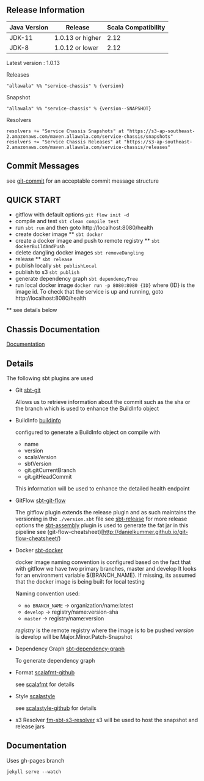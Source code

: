 ## Release Information
| Java Version | Release          | Scala Compatibility |
|--------------|------------------|---------------------|
| JDK-11       | 1.0.13 or higher | 2.12                |
| JDK-8        | 1.0.12 or lower  | 2.12                | 

Latest version : 1.0.13

Releases

    "allawala" %% "service-chassis" % {version}

Snapshot

    "allawala" %% "service-chassis" % {version--SNAPSHOT}

Resolvers

    resolvers += "Service Chassis Snapshots" at "https://s3-ap-southeast-2.amazonaws.com/maven.allawala.com/service-chassis/snapshots"
    resolvers += "Service Chassis Releases" at "https://s3-ap-southeast-2.amazonaws.com/maven.allawala.com/service-chassis/releases"


## Commit Messages

see [git-commit](https://chris.beams.io/posts/git-commit/) for an acceptable commit message structure


## QUICK START

- gitflow with default options
`git flow init -d` 
- compile and test
`sbt clean compile test`
- run
`sbt run` and then goto http://localhost:8080/health
- create docker image **
`sbt docker`
- create a docker image and push to remote registry **
`sbt dockerBuildAndPush`
- delete dangling docker images
`sbt removeDangling`
- release **
`sbt release`
- publish locally
  `sbt publishLocal`
- publish to s3
  `sbt publish`
- generate dependency graph
`sbt dependencyTree`
- run local docker image
`docker run -p 8080:8080 {ID}` where {ID} is the image id. To check that the service is up and running, goto http://localhost:8080/health

** see details below

## Chassis Documentation
[Documentation](https://allawala.github.io/service-chassis/)

## Details

The following sbt plugins are used 

- Git [sbt-git](https://github.com/sbt/sbt-git)

    Allows us to retrieve information about the commit such as the sha or the branch which is used to enhance the BuildInfo object

- BuildInfo [buildinfo](https://github.com/sbt/sbt-buildinfo)

    configured to generate a BuildInfo object on compile with
     - name
     - version
     - scalaVersion
     - sbtVersion
     - git.gitCurrentBranch
     - git.gitHeadCommit

    This information will be used to enhance the detailed health endpoint

- GitFlow [sbt-git-flow](https://github.com/ServiceRocket/sbt-git-flow)
    
    The gitflow plugin extends the release plugin and as such maintains the versioning in the `./version.sbt` file
    see [sbt-release](https://github.com/sbt/sbt-release) for more release options
    the [sbt-assembly](https://github.com/sbt/sbt-assembly) plugin is used to generate the fat jar in this pipeline
    see (git-flow-cheatsheet)[http://danielkummer.github.io/git-flow-cheatsheet/)

- Docker [sbt-docker](https://github.com/marcuslonnberg/sbt-docker)
    
    docker image naming convention is configured based on the fact that with gitflow we have two primary branches, master and develop
    It looks for an environment variable ${BRANCH_NAME}. If missing, its assumed that the docker image is being built for local testing

    Naming convention used: 
    - `no BRANCH_NAME` -> organization/name:latest
    - `develop` -> registry/name:version-sha
    - `master` -> registry/name:version
    
    *registry* is the remote registry where the image is to be pushed
    *version* is develop will be Major.Minor.Patch-Snapshot

- Dependency Graph [sbt-dependency-graph](https://github.com/jrudolph/sbt-dependency-graph)
    
    To generate dependency graph
    
- Format [scalafmt-github](https://github.com/scalameta/scalafmt)    

    see [scalafmt](http://scalameta.org/scalafmt/) for details

- Style [scalastyle](https://github.com/scalastyle)
    
    see [scalastyle-github](http://www.scalastyle.org/) for details

- s3 Resolver [fm-sbt-s3-resolver](https://github.com/frugalmechanic/fm-sbt-s3-resolver)
    s3 will be used to host the snapshot and release jars


## Documentation
Uses gh-pages branch

`jekyll serve --watch`
